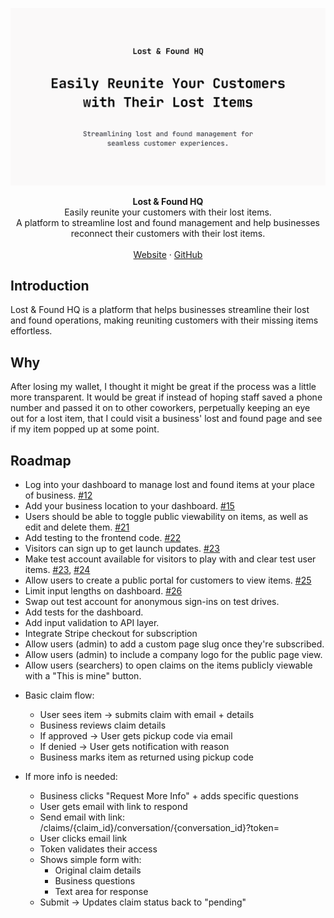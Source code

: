 ![repo banner](./public/repo-banner.png)

<div align="center"><strong>Lost & Found HQ</strong></div>
<div align="center">Easily reunite your customers with their lost items.<br />A platform to streamline lost and found management and help businesses reconnect their customers with their lost items.</div>
<br />
<div align="center">
<a href="https://www.lostandfoundhq.com">Website</a> 
<span> · </span>
<a href="https://github.com/internetdrew/lost-and-found-hq">GitHub</a> 
</div>

## Introduction

Lost & Found HQ is a platform that helps businesses streamline their lost and found operations, making reuniting customers with their missing items effortless.

## Why

After losing my wallet, I thought it might be great if the process was a little more transparent. It would be great if instead of hoping staff saved a phone number and passed it on to other coworkers, perpetually keeping an eye out for a lost item, that I could visit a business' lost and found page and see if my item popped up at some point.

## Roadmap

- Log into your dashboard to manage lost and found items at your place of business. [#12](https://github.com/internetdrew/lost-and-found-hq/pull/12)
- Add your business location to your dashboard. [#15](https://github.com/internetdrew/lost-and-found-hq/pull/15)
- Users should be able to toggle public viewability on items, as well as edit and delete them. [#21](https://github.com/internetdrew/lost-and-found-hq/pull/21)
- Add testing to the frontend code. [#22](https://github.com/internetdrew/lost-and-found-hq/pull/22)
- Visitors can sign up to get launch updates. [#23](https://github.com/internetdrew/lost-and-found-hq/pull/23)
- Make test account available for visitors to play with and clear test user items. [#23](https://github.com/internetdrew/lost-and-found-hq/pull/23), [#24](https://github.com/internetdrew/lost-and-found-hq/pull/24)
- Allow users to create a public portal for customers to view items. [#25](https://github.com/internetdrew/lost-and-found-hq/pull/25)
- Limit input lengths on dashboard. [#26](https://github.com/internetdrew/lost-and-found-hq/pull/26)
- Swap out test account for anonymous sign-ins on test drives.
- Add tests for the dashboard.
- Add input validation to API layer.
- Integrate Stripe checkout for subscription
- Allow users (admin) to add a custom page slug once they're subscribed.
- Allow users (admin) to include a company logo for the public page view.
- Allow users (searchers) to open claims on the items publicly viewable with a "This is mine" button.

<!-- Claims -->

- Basic claim flow:

  - User sees item → submits claim with email + details
  - Business reviews claim details
  - If approved → User gets pickup code via email
  - If denied → User gets notification with reason
  - Business marks item as returned using pickup code

- If more info is needed:

  - Business clicks "Request More Info" + adds specific questions
  - User gets email with link to respond
  - Send email with link:
    /claims/{claim_id}/conversation/{conversation_id}?token=<token>
  - User clicks email link
  - Token validates their access
  - Shows simple form with:
    - Original claim details
    - Business questions
    - Text area for response
  - Submit → Updates claim status back to "pending"
